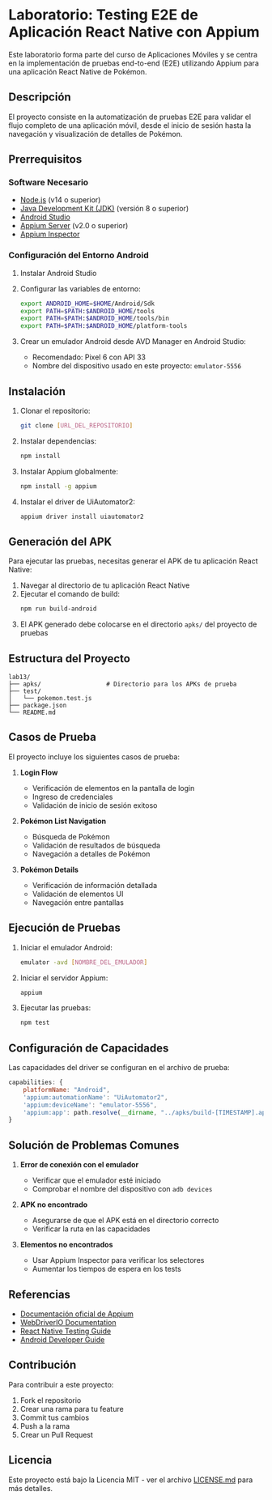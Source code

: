 # Laboratorio: Testing E2E de Aplicación React Native con Appium

Este laboratorio forma parte del curso de Aplicaciones Móviles y se centra en la implementación de pruebas end-to-end (E2E) utilizando Appium para una aplicación React Native de Pokémon.

## Descripción

El proyecto consiste en la automatización de pruebas E2E para validar el flujo completo de una aplicación móvil, desde el inicio de sesión hasta la navegación y visualización de detalles de Pokémon.

## Prerrequisitos

### Software Necesario

- [Node.js](https://nodejs.org/) (v14 o superior)
- [Java Development Kit (JDK)](https://www.oracle.com/java/technologies/downloads/) (versión 8 o superior)
- [Android Studio](https://developer.android.com/studio)
- [Appium Server](https://appium.io/) (v2.0 o superior)
- [Appium Inspector](https://github.com/appium/appium-inspector)

### Configuración del Entorno Android

1. Instalar Android Studio
2. Configurar las variables de entorno:
   ```bash
   export ANDROID_HOME=$HOME/Android/Sdk
   export PATH=$PATH:$ANDROID_HOME/tools
   export PATH=$PATH:$ANDROID_HOME/tools/bin
   export PATH=$PATH:$ANDROID_HOME/platform-tools
   ```

3. Crear un emulador Android desde AVD Manager en Android Studio:
   - Recomendado: Pixel 6 con API 33
   - Nombre del dispositivo usado en este proyecto: `emulator-5556`

## Instalación

1. Clonar el repositorio:
   ```bash
   git clone [URL_DEL_REPOSITORIO]
   ```

2. Instalar dependencias:
   ```bash
   npm install
   ```

3. Instalar Appium globalmente:
   ```bash
   npm install -g appium
   ```

4. Instalar el driver de UiAutomator2:
   ```bash
   appium driver install uiautomator2
   ```

## Generación del APK

Para ejecutar las pruebas, necesitas generar el APK de tu aplicación React Native:

1. Navegar al directorio de tu aplicación React Native
2. Ejecutar el comando de build:
   ```bash
   npm run build-android
   ```
3. El APK generado debe colocarse en el directorio `apks/` del proyecto de pruebas

## Estructura del Proyecto

```
lab13/
├── apks/                  # Directorio para los APKs de prueba
├── test/
│   └── pokemon.test.js
├── package.json
└── README.md
```

## Casos de Prueba

El proyecto incluye los siguientes casos de prueba:

1. **Login Flow**
   - Verificación de elementos en la pantalla de login
   - Ingreso de credenciales
   - Validación de inicio de sesión exitoso

2. **Pokémon List Navigation**
   - Búsqueda de Pokémon
   - Validación de resultados de búsqueda
   - Navegación a detalles de Pokémon

3. **Pokémon Details**
   - Verificación de información detallada
   - Validación de elementos UI
   - Navegación entre pantallas

## Ejecución de Pruebas

1. Iniciar el emulador Android:
   ```bash
   emulator -avd [NOMBRE_DEL_EMULADOR]
   ```

2. Iniciar el servidor Appium:
   ```bash
   appium
   ```

3. Ejecutar las pruebas:
   ```bash
   npm test
   ```

## Configuración de Capacidades

Las capacidades del driver se configuran en el archivo de prueba:

```javascript
capabilities: {
    platformName: "Android",
    'appium:automationName': "UiAutomator2",
    'appium:deviceName': "emulator-5556",
    'appium:app': path.resolve(__dirname, "../apks/build-[TIMESTAMP].apk")
}
```

## Solución de Problemas Comunes

1. **Error de conexión con el emulador**
   - Verificar que el emulador esté iniciado
   - Comprobar el nombre del dispositivo con `adb devices`

2. **APK no encontrado**
   - Asegurarse de que el APK está en el directorio correcto
   - Verificar la ruta en las capacidades

3. **Elementos no encontrados**
   - Usar Appium Inspector para verificar los selectores
   - Aumentar los tiempos de espera en los tests

## Referencias

- [Documentación oficial de Appium](https://appium.io/docs/en/latest/)
- [WebDriverIO Documentation](https://webdriver.io/)
- [React Native Testing Guide](https://reactnative.dev/docs/testing-overview)
- [Android Developer Guide](https://developer.android.com/guide)

## Contribución

Para contribuir a este proyecto:

1. Fork el repositorio
2. Crear una rama para tu feature
3. Commit tus cambios
4. Push a la rama
5. Crear un Pull Request

## Licencia

Este proyecto está bajo la Licencia MIT - ver el archivo [LICENSE.md](LICENSE.md) para más detalles.
